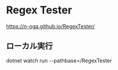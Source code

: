 # Regex Tester

https://n-oga.github.io/RegexTester/

## ローカル実行

dotnet watch run --pathbase=/RegexTester
